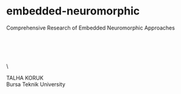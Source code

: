 # embedded-neuromorphic
Comprehensive Research of Embedded Neuromorphic Approaches
\
\
\
\
\
\
\



TALHA KORUK \
Bursa Teknik University
